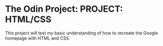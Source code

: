 # The Odin Project: PROJECT: HTML/CSS

This project will test my basic understanding of how to recreate the Google homepage with HTML and CSS.